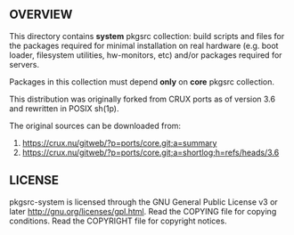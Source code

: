 OVERVIEW
--------
This directory contains **system** pkgsrc collection: build scripts
and files for the packages required for minimal installation on real
hardware (e.g. boot loader, filesystem utilities, hw-monitors, etc)
and/or packages required for servers.

Packages in this collection must depend **only** on **core** pkgsrc
collection.

This distribution was originally forked from CRUX ports as of version
3.6 and rewritten in POSIX sh(1p).

The original sources can be downloaded from:
1. https://crux.nu/gitweb/?p=ports/core.git;a=summary
2. https://crux.nu/gitweb/?p=ports/core.git;a=shortlog;h=refs/heads/3.6


LICENSE
-------
pkgsrc-system is licensed through the GNU General Public License v3 or
later <http://gnu.org/licenses/gpl.html>.
Read the COPYING file for copying conditions.
Read the COPYRIGHT file for copyright notices.

